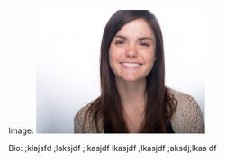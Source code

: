 Image: 
![functionaldiagram_financialworkflow](https://github.com/BridgingBanks/GeneralSpecificationsDocumentation/blob/gh-pages/Caitlin/caitlin_photo.png)


Bio:  ;klajsfd ;laksjdf ;lkasjdf lkasjdf ;lkasjdf ;aksdj;lkas df
